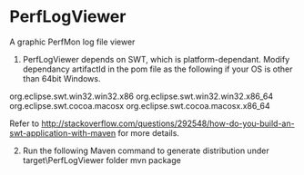 PerfLogViewer
=============

A graphic PerfMon log file viewer

1. PerfLogViewer depends on SWT, which is platform-dependant. Modify dependancy artifactId in the pom file as the following if your OS is other than 64bit Windows.

org.eclipse.swt.win32.win32.x86
org.eclipse.swt.win32.win32.x86_64
org.eclipse.swt.cocoa.macosx
org.eclipse.swt.cocoa.macosx.x86_64

Refer to http://stackoverflow.com/questions/292548/how-do-you-build-an-swt-application-with-maven for more details. 

2. Run the following Maven command to generate distribution under target\PerfLogViewer folder
mvn package